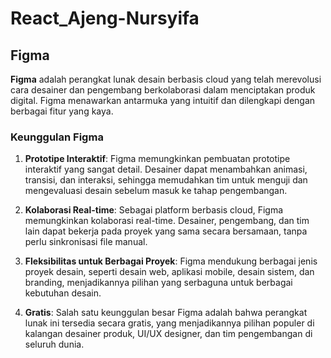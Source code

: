# React_Ajeng-Nursyifa

## Figma

**Figma** adalah perangkat lunak desain berbasis cloud yang telah merevolusi cara desainer dan pengembang berkolaborasi dalam menciptakan produk digital. Figma menawarkan antarmuka yang intuitif dan dilengkapi dengan berbagai fitur yang kaya.

### Keunggulan Figma

1. **Prototipe Interaktif**: Figma memungkinkan pembuatan prototipe interaktif yang sangat detail. Desainer dapat menambahkan animasi, transisi, dan interaksi, sehingga memudahkan tim untuk menguji dan mengevaluasi desain sebelum masuk ke tahap pengembangan.
2. **Kolaborasi Real-time**: Sebagai platform berbasis cloud, Figma memungkinkan kolaborasi real-time. Desainer, pengembang, dan tim lain dapat bekerja pada proyek yang sama secara bersamaan, tanpa perlu sinkronisasi file manual.

3. **Fleksibilitas untuk Berbagai Proyek**: Figma mendukung berbagai jenis proyek desain, seperti desain web, aplikasi mobile, desain sistem, dan branding, menjadikannya pilihan yang serbaguna untuk berbagai kebutuhan desain.

4. **Gratis**: Salah satu keunggulan besar Figma adalah bahwa perangkat lunak ini tersedia secara gratis, yang menjadikannya pilihan populer di kalangan desainer produk, UI/UX designer, dan tim pengembangan di seluruh dunia.
